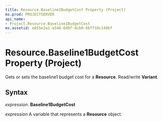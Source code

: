 ```yaml
---
title: Resource.Baseline1BudgetCost Property (Project)
ms.prod: PROJECTSERVER
api_name:
- Project.Resource.Baseline1BudgetCost
ms.assetid: e855e2a1-a540-6d9f-dcb0-6bff10c140bf
---
```



# Resource.Baseline1BudgetCost Property (Project)

Gets or sets the baseline1 budget cost for a  **Resource**. Read/write **Variant**.


## Syntax

 _expression_. **Baseline1BudgetCost**

 _expression_ A variable that represents a **Resource** object.


